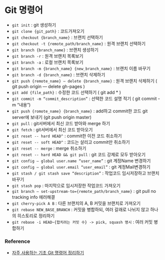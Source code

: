 # Git 명령어

- `git init` : git 생성하기
- `git clone {git_path}` : 코드가져오기
- `git checkout {branch_name}` : 브랜치 선택하기
- `git checkout -t {remote_path/branch_name}` : 원격 브랜치 선택하기
- `git branch {branch_name}` : 브랜치 생성하기
- `git branch -r` : 원격 브랜치 목록보기
- `git branch -a` : 로컬 브랜치 목록보기
- `git branch -m {branch_name} {new_branch_name}` : 브랜치 이름 바꾸기
- `git branch -d {branch_name}` : 브랜치 삭제하기
- `git push {remote_name} — delete {branch_name}` : 원격 브랜치 삭제하기 ( git push origin — delete gh-pages )
- `git add {file_path}` : 수정한 코드 선택하기 ( git add * )
- `git commit -m “commit_description”` : 선택한 코드 설명 적기 ( git commit -m “내용”)
- `git push {romote_name} {branch_name}` : add하고 commit한 코드 git server에 보내기 (git push origin master)
- `git pull` : git서버에서 최신 코드 받아와 merge 하기
- `git fetch` : git서버에서 최신 코드 받아오기
- `git reset -- hard HEAD^` : commit한 이전 코드 취소하기
- `git reset -- soft HEAD^` : 코드는 살리고 commit만 취소하기
- `git reset -- merge` : merge 취소하기
- `git reset -- hard HEAD && git pull` : git 코드 강제로 모두 받아오기
- `git config — global user.name “user_name”` : git 계정Name 변경하기
- `git config — global user.email “user_email”` : git 계정Mail변경하기
- `git stash / git stash save “description”` : 작업코드 임시저장하고 브랜치 바꾸기
- `git stash pop` : 마지막으로 임시저장한 작업코드 가져오기
- `git branch — set-upstream-to={remote_path/branch_name}` : git pull no tracking info 에러해결
- `git cherry-pick A B` : 다른 브랜치의 A, B 커밋을 브랜치로 가져오기
- `git rebase NEW_BASE_BRANCH` : 커밋을 병합하되, 여러 갈래로 나뉘지 않고 하나의 히스토리로 정리하기
- `git rebase -i HEAD~{합치려는 커밋 수} -> pick, squash 명시` : 여러 커밋 병합하기


### Reference
- [자주 사용하는 기초 Git 명령어 정리하기](https://pks2974.medium.com/%EC%9E%90%EC%A3%BC-%EC%82%AC%EC%9A%A9%ED%95%98%EB%8A%94-%EA%B8%B0%EC%B4%88-git-%EB%AA%85%EB%A0%B9%EC%96%B4-%EC%A0%95%EB%A6%AC%ED%95%98%EA%B8%B0-533b3689db81)